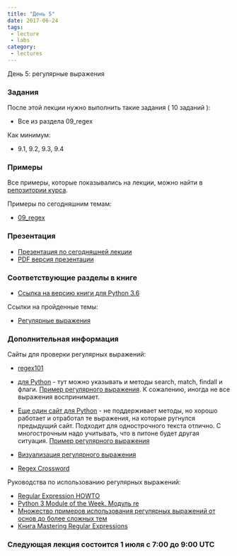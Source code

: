```yaml
---
title: "День 5"
date: 2017-06-24
tags:
 - lecture
 - labs
category:
 - lectures
---
```


День 5: регулярные выражения

### Задания

После этой лекции нужно выполнить такие задания ( 10 заданий ):

* Все из раздела 09_regex

Как минимум:

* 9.1, 9.2, 9.3, 9.4


### Примеры

Все примеры, которые показывались на лекции, можно найти в [репозитории курса](https://github.com/pyneng/pyneng-online-jun-jul-2017).

Примеры по сегодняшним темам:

* [09_regex](https://github.com/pyneng/pyneng-online-jun-jul-2017/tree/master/examples/09_regex)

### Презентация

* [Презентация по сегодняшней лекции](https://gitpitch.com/natenka/pyneng-slides/python3-regex)
* [PDF версия презентации](https://github.com/pyneng/pyneng-online-jun-jul-2017/blob/master/presentations/05_Day5_regex.pdf)


### Соответствующие разделы в книге

* [Ссылка на версию книги для Python 3.6](https://natenka.gitbooks.io/pyneng/content/v/python3.6/)

Ссылки на пройденные темы:

* [Регулярные выражения](https://natenka.gitbooks.io/pyneng/content/v/python3.6/book/09_regex/)


### Дополнительная информация

Сайты для проверки регулярных выражений:
* [regex101](https://regex101.com/)
* [для Python](http://www.pyregex.com/) - тут можно указывать и методы search, match, findall и флаги. [Пример регулярного выражения](http://www.pyregex.com/?id=eyJyZWdleCI6IihcXGQrKSArKFthLWYsMC05LFxcLl0rKSArXFx3KyArKD9QPGludGY%2BXFxTKykuKiIsImZsYWdzIjowLCJtYXRjaF90eXBlIjoic2VhcmNoIiwidGVzdF9zdHJpbmciOiIxMDAgICAgYWFiYi5jYzEwLjcwMDAgICAgRFlOQU1JQyAgICAgR2kwLzFcbiAgMjAwICAgIGFhYmIuY2MyMC43MDAwICAgIERZTkFNSUMgICAgIEdpMC8yIn0%3D). К сожалению, иногда не все выражения воспринимает.
* [Еще один сайт для Python](http://pythex.org/) - не поддерживает методы, но хорошо работает и отработал те выражения, на которые ругнулся предыдущий сайт. Подходит для однострочного текста отлично. С многострочным надо учитывать, что в питоне будет другая ситуация. [Пример регулярного выражения](http://pythex.org/?regex=%20*(%5Cd%2B)%20%2B%5Ba-f%2C0-9%2C%5C.%5D%2B%20%2B%5Cw%2B%20%2B(%3FP%3Cintf%3E%5CS%2B)&test_string=%20%20100%20%20%20%20aabb.cc10.7000%20%20%20%20DYNAMIC%20%20%20%20%20Gi0%2F1&ignorecase=0&multiline=0&dotall=0&verbose=0)

* [Визуализация регулярного выражения](https://regexper.com/)
* [Regex Cross­word](https://regexcrossword.com/)

Руководства по использованию регулярных выражений:

* [Regular Expression HOWTO](https://docs.python.org/3.6/howto/regex.html)
* [Python 3 Module of the Week. Модуль re](https://pymotw.com/3/re/)
* [Множество примеров использования регулярных выражений от основ до более сложных тем](http://www.rexegg.com/)
* [Книга Mastering Regular Expressions](https://www.amazon.com/dp/0596528124)


### Следующая лекция состоится 1 июля с 7:00 до 9:00 UTC

